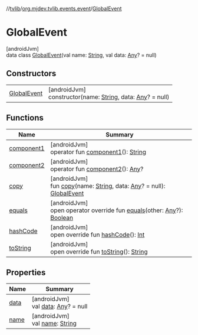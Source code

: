 //[tvlib](../../../index.md)/[org.mjdev.tvlib.events.event](../index.md)/[GlobalEvent](index.md)

# GlobalEvent

[androidJvm]\
data class [GlobalEvent](index.md)(val name: [String](https://kotlinlang.org/api/latest/jvm/stdlib/kotlin/-string/index.html), val data: [Any](https://kotlinlang.org/api/latest/jvm/stdlib/kotlin/-any/index.html)? = null)

## Constructors

| | |
|---|---|
| [GlobalEvent](-global-event.md) | [androidJvm]<br>constructor(name: [String](https://kotlinlang.org/api/latest/jvm/stdlib/kotlin/-string/index.html), data: [Any](https://kotlinlang.org/api/latest/jvm/stdlib/kotlin/-any/index.html)? = null) |

## Functions

| Name | Summary |
|---|---|
| [component1](component1.md) | [androidJvm]<br>operator fun [component1](component1.md)(): [String](https://kotlinlang.org/api/latest/jvm/stdlib/kotlin/-string/index.html) |
| [component2](component2.md) | [androidJvm]<br>operator fun [component2](component2.md)(): [Any](https://kotlinlang.org/api/latest/jvm/stdlib/kotlin/-any/index.html)? |
| [copy](copy.md) | [androidJvm]<br>fun [copy](copy.md)(name: [String](https://kotlinlang.org/api/latest/jvm/stdlib/kotlin/-string/index.html), data: [Any](https://kotlinlang.org/api/latest/jvm/stdlib/kotlin/-any/index.html)? = null): [GlobalEvent](index.md) |
| [equals](../../org.mjdev.tvlib.webscrapper.select/-element-not-found-exception/index.md#585090901%2FFunctions%2F-1596939238) | [androidJvm]<br>open operator override fun [equals](../../org.mjdev.tvlib.webscrapper.select/-element-not-found-exception/index.md#585090901%2FFunctions%2F-1596939238)(other: [Any](https://kotlinlang.org/api/latest/jvm/stdlib/kotlin/-any/index.html)?): [Boolean](https://kotlinlang.org/api/latest/jvm/stdlib/kotlin/-boolean/index.html) |
| [hashCode](../../org.mjdev.tvlib.webscrapper.select/-element-not-found-exception/index.md#1794629105%2FFunctions%2F-1596939238) | [androidJvm]<br>open override fun [hashCode](../../org.mjdev.tvlib.webscrapper.select/-element-not-found-exception/index.md#1794629105%2FFunctions%2F-1596939238)(): [Int](https://kotlinlang.org/api/latest/jvm/stdlib/kotlin/-int/index.html) |
| [toString](../../org.mjdev.tvlib.webscrapper.select/-element-not-found-exception/index.md#1616463040%2FFunctions%2F-1596939238) | [androidJvm]<br>open override fun [toString](../../org.mjdev.tvlib.webscrapper.select/-element-not-found-exception/index.md#1616463040%2FFunctions%2F-1596939238)(): [String](https://kotlinlang.org/api/latest/jvm/stdlib/kotlin/-string/index.html) |

## Properties

| Name | Summary |
|---|---|
| [data](data.md) | [androidJvm]<br>val [data](data.md): [Any](https://kotlinlang.org/api/latest/jvm/stdlib/kotlin/-any/index.html)? = null |
| [name](name.md) | [androidJvm]<br>val [name](name.md): [String](https://kotlinlang.org/api/latest/jvm/stdlib/kotlin/-string/index.html) |

